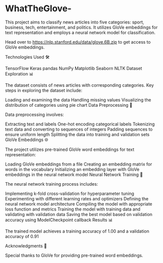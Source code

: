 # WhatTheGlove-

This project aims to classify news articles into five categories: sport, business, tech, entertainment, and politics. It utilizes GloVe embeddings for text representation and employs a neural network model for classification.

Head over to https://nlp.stanford.edu/data/glove.6B.zip to get access to GloVe embeddings.

Technologies Used 🛠️

TensorFlow
Keras
pandas
NumPy
Matplotlib
Seaborn
NLTK
Dataset Exploration 📊

The dataset consists of news articles with corresponding categories. Key steps in exploring the dataset include:

Loading and examining the data
Handling missing values
Visualizing the distribution of categories using pie chart
Data Preprocessing 🧹

Data preprocessing involves:

Extracting text and labels
One-hot encoding categorical labels
Tokenizing text data and converting to sequences of integers
Padding sequences to ensure uniform length
Splitting the data into training and validation sets
GloVe Embeddings 🌐

The project utilizes pre-trained GloVe word embeddings for text representation:

Loading GloVe embeddings from a file
Creating an embedding matrix for words in the vocabulary
Initializing an embedding layer with GloVe embeddings in the neural network model
Neural Network Training 🧠

The neural network training process includes:

Implementing k-fold cross-validation for hyperparameter tuning
Experimenting with different learning rates and optimizers
Defining the neural network model architecture
Compiling the model with appropriate loss function and metrics
Training the model with training data and validating with validation data
Saving the best model based on validation accuracy using ModelCheckpoint callback
Results 📊

The trained model achieves a training accuracy of 1.00 and a validation accuracy of 0.91

Acknowledgments 🙏

Special thanks to GloVe for providing pre-trained word embeddings.
